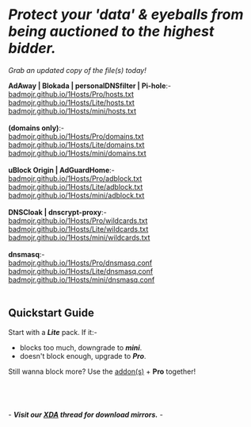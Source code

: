 # ***Protect your 'data' & eyeballs from being auctioned to the highest bidder.***<br>
*Grab an updated copy of the file(s) today!*<br>

**AdAway | Blokada | personalDNSfilter | Pi-hole**:-<br>
[badmojr.github.io/1Hosts/Pro/hosts.txt](https://badmojr.github.io/1Hosts/Pro/hosts.txt)<br>
[badmojr.github.io/1Hosts/Lite/hosts.txt](https://badmojr.github.io/1Hosts/Lite/hosts.txt)<br>
[badmojr.github.io/1Hosts/mini/hosts.txt](https://badmojr.github.io/1Hosts/mini/hosts.txt)<br>
<br>
**(domains only)**:-<br>
[badmojr.github.io/1Hosts/Pro/domains.txt](https://badmojr.github.io/1Hosts/Pro/domains.txt)<br>
[badmojr.github.io/1Hosts/Lite/domains.txt](https://badmojr.github.io/1Hosts/Lite/domains.txt)<br>
[badmojr.github.io/1Hosts/mini/domains.txt](https://badmojr.github.io/1Hosts/mini/domains.txt)<br>
<br>
**uBlock Origin | AdGuardHome**:-<br>
[badmojr.github.io/1Hosts/Pro/adblock.txt](https://badmojr.github.io/1Hosts/Pro/adblock.txt)<br>
[badmojr.github.io/1Hosts/Lite/adblock.txt](https://badmojr.github.io/1Hosts/Lite/adblock.txt)<br>
[badmojr.github.io/1Hosts/mini/adblock.txt](https://badmojr.github.io/1Hosts/mini/adblock.txt)<br>
<br>
**DNSCloak | dnscrypt-proxy**:-<br>
[badmojr.github.io/1Hosts/Pro/wildcards.txt](https://badmojr.github.io/1Hosts/Pro/wildcards.txt)<br>
[badmojr.github.io/1Hosts/Lite/wildcards.txt](https://badmojr.github.io/1Hosts/Lite/wildcards.txt)<br>
[badmojr.github.io/1Hosts/mini/wildcards.txt](https://badmojr.github.io/1Hosts/mini/wildcards.txt)<br>
<br>
**dnsmasq**:-<br>
[badmojr.github.io/1Hosts/Pro/dnsmasq.conf](https://badmojr.github.io/1Hosts/Pro/dnsmasq.conf)<br>
[badmojr.github.io/1Hosts/Lite/dnsmasq.conf](https://badmojr.github.io/1Hosts/Lite/dnsmasq.conf)<br>
[badmojr.github.io/1Hosts/mini/dnsmasq.conf](https://badmojr.github.io/1Hosts/mini/dnsmasq.conf)<br>
<br>

**Quickstart Guide**<br>
----------------
Start with a ***Lite*** pack. If it:-<br>
- blocks too much, downgrade to ***mini***.<br>
- doesn't block enough, upgrade to ***Pro***.<br>

Still wanna block more? Use the [addon(s)](https://github.com/badmojr/1Hosts/tree/master/Pro/xtra) + **Pro** together!<br>

<br>

#
\- _**Visit our [XDA](https://forum.xda-developers.com/t/one-to-block-them-all-1hosts.3713360/) thread for download mirrors.**_ \-
